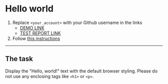 # Hello world
1. Replace `<your_account>` with your Github username in the links
    - [DEMO LINK](https://oggyrock.github.io/layout_hello-world/) <br>
    - [TEST REPORT LINK](https://oggyrock.github.io/layout_hello-world/report/html_report/)
2. Follow [this instructions](https://mate-academy.github.io/layout_task-guideline/)
___

## The task 
Display the "Hello, world!" text with the default browser styling. Please do not 
use any enclosing tags like `<h1>` or `<p>`.
